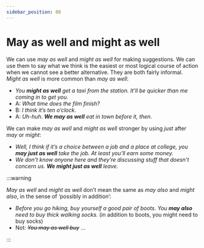 ```yaml
---
sidebar_position: 08
---
```


# May as well and might as well

We can use *may as well* and *might as well* for making suggestions. We can use them to say what we think is the easiest or most logical course of action when we cannot see a better alternative. They are both fairly informal. *Might as well* is more common than *may as well*:

- *You **might as well** get a taxi from the station. It’ll be quicker than me coming in to get you.*
- A: *What time does the film finish?*
- B: *I think it’s ten o’clock*.
- A: *Uh-huh*. ***We may as well*** *eat in town before it, then*.

We can make *may as well* and *might as well* stronger by using *just* after *may* or *might*:

- *Well, I think if it’s a choice between a job and a place at college, you **may just as well** take the job. At least you’ll earn some money.*
- *We don’t know anyone here and they’re discussing stuff that doesn’t concern us. **We might just as well** leave.*

:::warning

*May as well* and *might as well* don’t mean the same as *may also* and *might also*, in the sense of ‘possibly in addition’:

- *Before you go hiking, buy yourself a good pair of boots. You **may also** need to buy thick walking socks.* (in addition to boots, you might need to buy socks)
- Not: *~~You may as well buy~~* …

:::
